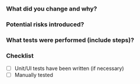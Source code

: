 ### What did you change and why?


### Potential risks introduced?


### What tests were performed (include steps)?


### Checklist

- [ ] Unit/UI tests have been written (if necessary)
- [ ] Manually tested
